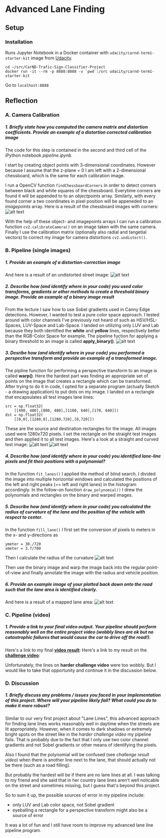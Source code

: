 # **Advanced Lane Finding** 

## Setup

### Installation

Runs Jupyter Notebook in a Docker container with `udacity/carnd-term1-starter-kit` image from [Udacity][docker installation].

```
cd ~/src/CarND-Trafic-Sign-Classifier-Project
docker run -it --rm -p 8888:8888 -v `pwd`:/src udacity/carnd-term1-starter-kit
```
Go to `localhost:8888`


## Reflection

### A. Camera Calibration
##### 1. Briefly state how you computed the camera matrix and distortion coefficients. Provide an example of a distortion corrected calibration image

The code for this step is contained in the second and third cell of the iPython notebook _pipeline.ipynb_. 

I start by creating object points with 3-dimensional coordinates. However because I assume that the z-plane = 0 I am left with a 2-dimensional chessboard, which is the same for each calibration image.

I run a OpenCV function `findChessboardCorners` in order to detect corners between black and white squares of the chessboard. Everytime corners are found it will be appended to to an _objectpoints_ array. Similarly, with every found corner a two coordinates in pixel position will be appeneded to an _imagepoints_ array.
Here is a result of the chessboard images with corners:
![alt text][chessboard_image_corners]

With the help of these object- and imagepoints arrays I can run a calibration function `cv2.calibrateCamera()` on an image taken with the same camera. Finally I use the calibration matrix (optionally also radial and tangetial vectors) to correct my image for camera distortions `cv2.undistort()`. 

### B. Pipeline (single images)
##### 1. Provide an example of a distortion-correction image
And here is a result of an undistorted street image:
![alt text][undistorted_image]

##### 2. Describe how (and identify where in your code) you used color transforms, gradients or other methods to create a threshold binary image. Provide an example of a binary image result
From the lecture I saw how to use Sobel gradients used in Canny Edge detections. However, I wanted to test a pure color space approach. I tested around with color channels I've previously not heard of such as HSV/HSL-Spaces, LUV-Space and Lab-Space. I landed on utilizing only LUV and Lab because they both identified the **white** and **yellow** lines, respectively better than the RGB-Color Space for example. The pipeline fuction for applying a binary threshold to an image is called **apply_binary()**.
![alt text][binary_image]

##### 3. Desribe how (and identify where in your code) you performed a perspective transform and provide an example of a transformed image.
The pipline function for performing a perspective transform to an image is called **warp()**.
Here the hardest part was finding an appropriate set of points on the image that creates a rectangle which can be transformed. After trying to do it in code, I opted for a separate program (actually Sketch - a drawing application) to put dots on my image. I landed on a rectangle that encapsulates all test images lane lines:
```
src = np.float32(
    [[490, 480],[800, 480],[1180, 640],[170, 640]])
dst = np.float32(
    [[0,0],[1280,0],[1280,720],[0,720]])
```
These are the source and destination rectangles for the image. All images used were 1280x720 pixels.
I set the rectangle on the straight test images and then applied it to all test images. Here's a look at a straight and curved test image:
![alt text][warped_straight_image]
![alt text][warped_curved_image]

##### 4. Describe how (and identify where in your code) you identified lane-line pixels and fit their positions with a polynomial?
In the function `fit_lanes()` I applied the method of blind search. I divided the image into multiple horizontal windows and calculated the positions of the left and right peaks (== left and right lanes) in the histogram accordingly.
In the follow-on function `draw_polynomial()` I drew the polynomials and rectangles on the binary and warped images. 

##### 5. Describe how (and identify where in your code) you calculated the radius of curvature of the lane and the position of the vehicle with respect to center.
In the function `fill_lane()` I first set the conversion of pixels to meters in the x- and y-directions as 
```
ymeter = 30./720
xmeter = 3.7/700
```

Then I calculate the radius of the curvature
![alt text][equation_radius_curvature]

Then use the binary image and warp the image back into the regular point-of-view and finally annotate the image with the radius and vehicle position.

##### 6. Provide an example image of your plotted back down onto the road such that the lane area is identified clearly.
And here is a result of a mapped lane area:
![alt text][lane_area_image]

### C. Pipeline (video)
##### 1. Provide a link to your final video output. Your pipeline should perform reasonably well on the entire project video (wobbly lines are ok but no catastrophic failures that would cause the car to drive off the road!).
Here's a link to my final [**video result**][video result]: 
Here's a link to my result on the [**challenge video**][challenge result]: 

Unfortunately, the lines on **harder challenge video** were too wobbly. But I would like to take that opportunity and continue it in the discussion below.

### D. Discussion
##### 1. Briefly discuss any problems / issues you faced in your implementation of this project. Where will your pipeline likely fail? What could you do to make it more robust?
Similar to our very first project about "Lane Lines", this advanced approach for finding lane lines works reasonably well in daytime when the streets are lit appropriately. However, when it comes to dark shadows or extremely bright spots on the street like in the _harder challenge video_ my pipeline fails. That is probably due to the fact that I only use two color channel gradients and not Sobel gradients or other means of identifying the pixels.

Also I found that the polynomial will be confused (see _challenge result video_) when there is another line next to the lane, that should actually not be there (such as a road filling). 

But probably the hardest will be if there are no lane lines at all. I was talking to my friend and she said that in her country lane lines aren't well noticable on the street and sometimes missing, but I guess that's beyond this project.

So to sum it up, the possible sources of error in my pipeline include:
- only LUV and Lab color space, not Sobel gradient
- eyeballing a rectangle for a perspective transform might also be a source of error

It was a lot of fun and I still have room to improve my advanced lane line pipeline program.


[docker installation]: 				https://github.com/udacity/CarND-Term1-Starter-Kit/blob/master/doc/configure_via_docker.md

[chessboard_image_corners]: 	./output_images/chessboard.png "Chessboard Corners"
[undistorted_image]: 					./output_images/undistorted.png "Undistroted Image"
[binary_image]: 							./output_images/binary.png "Binary Image"
[warped_straight_image]: 			./output_images/warped_straight.png "Warped Straight Image"
[warped_curved_image]: 				./output_images/warped_curved.png "Warped Curved Image"
[equation_radius_curvature]: 	./output_images/equation.png "Radius of Curvature Equation"
[lane_area_image]: 						./output_images/lane_area.png "Lane Area Image"
[video result]: 							./output_videos/result.mp4
[challenge result]: 					./output_videos/challenge_result.mp4